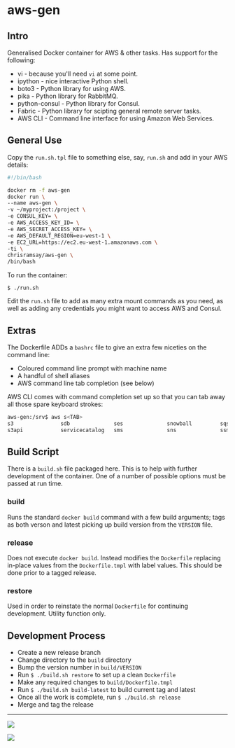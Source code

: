 # aws-gen

## Intro

Generalised Docker container for AWS & other tasks. Has support for the following:

* vi - because you'll need `vi` at some point.
* ipython - nice interactive Python shell.
* boto3 - Python library for using AWS.
* pika - Python library for RabbitMQ.
* python-consul - Python library for Consul.
* Fabric - Python library for scipting general remote server tasks.
* AWS CLI - Command line interface for using Amazon Web Services.

## General Use

Copy the `run.sh.tpl` file to something else, say, `run.sh` and add in your AWS details:

```bash
#!/bin/bash

docker rm -f aws-gen
docker run \
--name aws-gen \
-v ~/myproject:/project \
-e CONSUL_KEY= \
-e AWS_ACCESS_KEY_ID= \
-e AWS_SECRET_ACCESS_KEY= \
-e AWS_DEFAULT_REGION=eu-west-1 \
-e EC2_URL=https://ec2.eu-west-1.amazonaws.com \
-ti \
chrisramsay/aws-gen \
/bin/bash
```

To run the container:

`$ ./run.sh`

Edit the `run.sh` file to add as many extra mount commands as you need, as well as adding any credentials you might want to access AWS and Consul.

## Extras

The Dockerfile ADDs a `bashrc` file to give an extra few niceties on the command line:

* Coloured command line prompt with machine name
* A handful of shell aliases
* AWS command line tab completion (see below)

AWS CLI comes with command completion set up so that you can tab away all those spare keyboard strokes:

```bash
aws-gen:/srv$ aws s<TAB>
s3               sdb              ses              snowball         sqs              storagegateway   support
s3api            servicecatalog   sms              sns              ssm              sts              swf
```

## Build Script

There is a `build.sh` file packaged here. This is to help with further development of the container. One of a number of possible options must be passed at run time.

### build

Runs the standard `docker build` command with a few build arguments; tags as both verson and latest picking up build version from the `VERSION` file.

### release

Does not execute `docker build`. Instead modifies the `Dockerfile` replacing in-place values from the `Dockerfile.tmpl` with label values. This should be done prior to a tagged release.

### restore

Used in order to reinstate the normal `Dockerfile` for continuing development. Utility function only.

## Development Process

* Create a new release branch
* Change directory to the `build` directory
* Bump the version number in `build/VERSION`
* Run `$ ./build.sh restore` to set up a clean `Dockerfile`
* Make any required changes to `build/Dockerfile.tmpl`
* Run `$ ./build.sh build-latest` to build current tag and latest
* Once all the work is complete, run `$ ./build.sh release`
* Merge and tag the release

***

[![](https://images.microbadger.com/badges/image/chrisramsay/aws-gen.svg)](https://microbadger.com/images/chrisramsay/aws-gen "Get your own image badge on microbadger.com")

[![](https://images.microbadger.com/badges/version/chrisramsay/aws-gen.svg)](https://microbadger.com/images/chrisramsay/aws-gen "Get your own version badge on microbadger.com")
